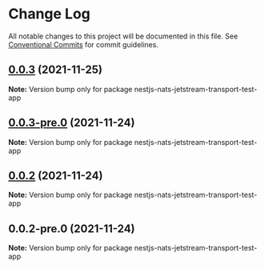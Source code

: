 # Change Log

All notable changes to this project will be documented in this file.
See [Conventional Commits](https://conventionalcommits.org) for commit guidelines.

## [0.0.3](https://github.com/Redningsselskapet/nestjs-plugins/compare/nestjs-nats-jetstream-transport-test-app@0.0.3-pre.0...nestjs-nats-jetstream-transport-test-app@0.0.3) (2021-11-25)

**Note:** Version bump only for package nestjs-nats-jetstream-transport-test-app





## [0.0.3-pre.0](https://github.com/Redningsselskapet/nestjs-plugins/compare/nestjs-nats-jetstream-transport-test-app@0.0.2-pre.0...nestjs-nats-jetstream-transport-test-app@0.0.3-pre.0) (2021-11-24)

**Note:** Version bump only for package nestjs-nats-jetstream-transport-test-app





## [0.0.2](https://github.com/Redningsselskapet/nestjs-plugins/compare/nestjs-nats-jetstream-transport-test-app@0.0.2-pre.0...nestjs-nats-jetstream-transport-test-app@0.0.2) (2021-11-24)

**Note:** Version bump only for package nestjs-nats-jetstream-transport-test-app





## 0.0.2-pre.0 (2021-11-24)

**Note:** Version bump only for package nestjs-nats-jetstream-transport-test-app
